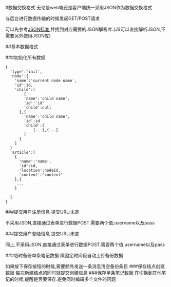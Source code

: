 #数据交换格式
无论是web端还是客户端统一采用JSON作为数据交换格式

与后台进行数据传输的时候发起GET/POST请求

可以先参考[JSON标准](http://www.json.org/json-zh.html),并找到对应需要的JSON解析库.(JS可以直接解析JSON,不需要另外使用JSON库)

##基本数据格式

###初始化所有数据

```
{
  'type':'init',
  'node':{
    'name':'current node name',
    'id':id,
    'child':[
    	{
        'name':'child name',
        'id':'id'
        'child':null
      },{
        'name':'child name',
        'id':id
        'child':[
        	{...},{...}
        ]
      }
    ]
  }
  'article':[
    {
      'name':'name',
      'id':id,
      'location':nodeId,
      'content':"content"
    },{
     ...
    }
  
  ]
}
```
###提交用户注册信息
提交URL:未定

不采用JSON,直接通过表单进行数据POST.需要两个值,username以及pass

###提交用户登陆信息
提交URL:未定

同上,不采用JSON,直接通过表单进行数据POST.需要两个值,username以及pass

###临时备份单条笔记数据
隔固定时间段自动上传备份数据

如果按下保存按钮的时候,需要额外发送一条消息清空备份条目
###保存结点创建数据
每次新建结点的同时就提交创建信息
###保存单条笔记数据
在切换到其他笔记的时候,提醒是否要保存.避免同时编辑多个文件的问题
